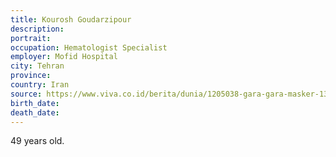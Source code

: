 ```yaml
---
title: Kourosh Goudarzipour
description: 
portrait: 
occupation: Hematologist Specialist
employer: Mofid Hospital
city: Tehran
province: 
country: Iran
source: https://www.viva.co.id/berita/dunia/1205038-gara-gara-masker-13-dokter-di-iran-meninggal-terinfeksi-virus-corona
birth_date: 
death_date: 
---
```


49 years old.